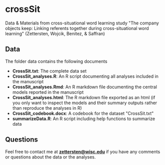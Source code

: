 # crossSit
Data &amp; Materials from cross-situational word learning study "The company objects keep:  Linking referents together during cross-situational word learning" (Zettersten, Wojcik, Benitez, &amp; Saffran)

## Data

The folder data contains the following documents

- **CrossSit.txt**: The complete data set
- **CrossSit_analyses.R**: An R script documenting all analyses included in the manuscript
- **CrossSit_analyses.Rmd**: An R markdown file documenting the central models reported in the manuscript
- **CrossSit_analyses.html**: The R markdown file exported as an html (if you only want to inspect the models and their summary outputs rather than reproduce the analyses in R)
- **CrossSit_codebook.docx**: A codebook for the dataset "CrossSit.txt"
- **summarizeData.R**: An R script including help functions to summarize data

## Questions

Feel free to contact me at **zettersten@wisc.edu** if you have any comments or questions about the data or the analyses.

